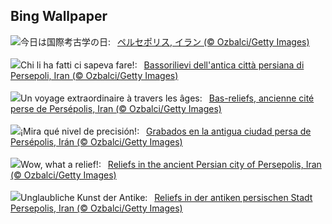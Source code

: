 ## Bing Wallpaper
![](https://www.bing.com/th?id=OHR.PersepolisRelief_JA-JP2088549399_UHD.jpg&w=1000)今日は国際考古学の日:&nbsp;&ensp;[ペルセポリス, イラン (© Ozbalci/Getty Images)](https://www.bing.com/th?id=OHR.PersepolisRelief_JA-JP2088549399_UHD.jpg)
<br><br/>
![](https://www.bing.com/th?id=OHR.PersepolisRelief_IT-IT7224171772_UHD.jpg&w=1000)Chi li ha fatti ci sapeva fare!:&nbsp;&ensp;[Bassorilievi dell'antica città persiana di Persepoli, Iran (© Ozbalci/Getty Images)](https://www.bing.com/th?id=OHR.PersepolisRelief_IT-IT7224171772_UHD.jpg)
<br><br/>
![](https://www.bing.com/th?id=OHR.PersepolisRelief_FR-FR4728558405_UHD.jpg&w=1000)Un voyage extraordinaire à travers les âges:&nbsp;&ensp;[Bas-reliefs, ancienne cité perse de Persépolis, Iran (© Ozbalci/Getty Images)](https://www.bing.com/th?id=OHR.PersepolisRelief_FR-FR4728558405_UHD.jpg)
<br><br/>
![](https://www.bing.com/th?id=OHR.PersepolisRelief_ES-ES3472864500_UHD.jpg&w=1000)¡Mira qué nivel de precisión!:&nbsp;&ensp;[Grabados en la antigua ciudad persa de Persépolis, Irán (© Ozbalci/Getty Images)](https://www.bing.com/th?id=OHR.PersepolisRelief_ES-ES3472864500_UHD.jpg)
<br><br/>
![](https://www.bing.com/th?id=OHR.PersepolisRelief_EN-GB3727800010_UHD.jpg&w=1000)Wow, what a relief!:&nbsp;&ensp;[Reliefs in the ancient Persian city of Persepolis, Iran (© Ozbalci/Getty Images)](https://www.bing.com/th?id=OHR.PersepolisRelief_EN-GB3727800010_UHD.jpg)
<br><br/>
![](https://www.bing.com/th?id=OHR.PersepolisRelief_DE-DE9161406185_UHD.jpg&w=1000)Unglaubliche Kunst der Antike:&nbsp;&ensp;[Reliefs in der antiken persischen Stadt Persepolis, Iran (© Ozbalci/Getty Images)](https://www.bing.com/th?id=OHR.PersepolisRelief_DE-DE9161406185_UHD.jpg)
<br><br/>
